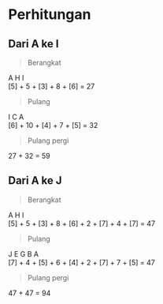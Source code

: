 # Perhitungan 

## Dari A ke I

> Berangkat 

 A         H         I  
[5] + 5 + [3] + 8 + [6] = 27

> Pulang

 I          C         A  
[6] + 10 + [4] + 7 + [5] = 32

> Pulang pergi

27 + 32 = 59

## Dari A ke J

> Berangkat 

 A         H         I  
[5] + 5 + [3] + 8 + [6] + 2 + [7] + 4 + [7] = 47

> Pulang

 J         E         G         B         A  
[7] + 4 + [5] + 6 + [4] + 2 + [7] + 7 + [5] = 47

> Pulang pergi

47 + 47 = 94
